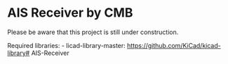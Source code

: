 # AIS Receiver by CMB



Please be aware that this project is still under construction. 

Required libraries:
	- licad-library-master: https://github.com/KiCad/kicad-library# AIS-Receiver

